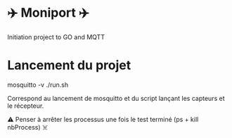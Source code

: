 # :airplane: Moniport :airplane:

Initiation project to GO and MQTT

# Lancement du projet

mosquitto -v
./run.sh

Correspond au lancement de mosquitto et du script lançant les capteurs et le récepteur.

:warning: Penser à arrêter les processus une fois le test terminé (ps + kill nbProcess) :skull_and_crossbones:
